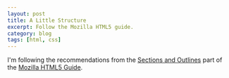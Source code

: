 ```yaml
---
layout: post
title: A Little Structure
excerpt: Follow the Mozilla HTML5 guide.
category: blog
tags: [html, css]
---
```

I'm following the recommendations from the [Sections and Outlines](https://developer.mozilla.org/en-US/docs/Web/Guide/HTML/Sections_and_Outlines_of_an_HTML5_document)
part of the [Mozilla HTML5 Guide](https://developer.mozilla.org/en-US/docs/Web/Guide/HTML/HTML5).
